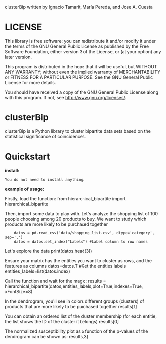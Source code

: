 
clusterBip written by Ignacio Tamarit, María Pereda, and Jose A. Cuesta

# LICENSE
This library is free software: you can redistribute it and/or modify it under the terms of the GNU General Public License as published by the Free Software Foundation, either version 3 of the License, or (at your option) any later version.

This program is distributed in the hope that it will be useful, but WITHOUT ANY WARRANTY; without even the implied warranty of MERCHANTABILITY or FITNESS FOR A PARTICULAR PURPOSE. See the GNU General Public License for more details.

You should have received a copy of the GNU General Public License along with this program. If not, see http://www.gnu.org/licenses/.

# clusterBip
clusterBip is a Python library to cluster bipartite data sets based on the statistical significance of coincidences.

# Quickstart
**install:**

    You do not need to install anything.

**example of usage:**

Firstly, load the function:
	from hierarchical_bipartite import hierarchical_bipartite
       
Then, import some data to play with. Let's analyze the shopping list of 100 people choosing among 20 products to buy. We want to study which products are more likely to be purchased together

    	datos = pd.read_csv('data/shopping_list.csv', dtype='category', sep=',')  
    	datos = datos.set_index("Labels") #Label column to row names

Let's explore the data
	print(datos.head(3))

Ensure your matrix has the entities you want to cluster as rows, and the features as columns
    	datos=datos.T
	#Get the entities labels
    	entities_labels=list(datos.index) 

Call the function and wait for the magic:
	results = hierarchical_bipartite(datos,entities_labels,plot=True,indexes=True, xFontSize=8)

In the dendrogram, you'll see in colors different groups (clusters) of products that are more likely to be purchased together
	results[1]

You can obtain an ordered list of the cluster membership (for each entitie, the list shows the ID of the cluster it belongs)
	results[0]

The normalized susceptibility plot as a function of the p-values of the dendrogram can be shown as:
    	results[3]

  





